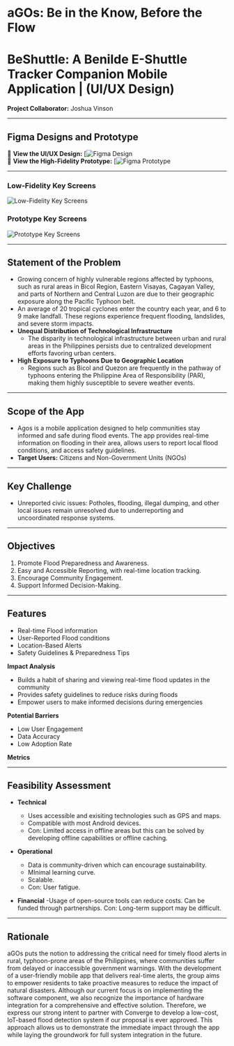 # aGOs: Be in the Know, Before the Flow

# BeShuttle: A Benilde E-Shuttle Tracker Companion Mobile Application | (UI/UX Design)
**Project Collaborator:** Joshua Vinson

---

## Figma Designs and Prototype  
🔗 **View the UI/UX Design:** [![Figma Design](https://www.figma.com/design/aRUxnpHyrB2a8YMHXeVy00/-Byte4Byte--Workspace?node-id=1-3&t=xQlbLnksFFlk3Ssr-1)  
🔗 **View the High-Fidelity Prototype:** [![Figma Prototype](https://www.figma.com/proto/aRUxnpHyrB2a8YMHXeVy00/-Byte4Byte--Workspace?node-id=4126-2762&p=f&t=i6abxhs6jA9mE0G2-1&scaling=scale-down&content-scaling=fixed&page-id=1%3A3&starting-point-node-id=4126%3A2762)

---

### Low-Fidelity Key Screens  
![Low-Fidelity Key Screens](low-fidelity-key-screens.png)

### Prototype Key Screens  
![Prototype Key Screens](prototype-key-screens.png)

---

## Statement of the Problem
- Growing concern of highly vulnerable regions affected by typhoons, such as rural areas in Bicol Region, Eastern Visayas, Cagayan Valley, and parts of Northern and Central Luzon are due to their geographic exposure along the Pacific Typhoon belt.
- An average of 20 tropical cyclones enter the country each year, and 6 to 9 make landfall. These regions experience frequent flooding, landslides, and severe storm impacts.
- **Unequal Distribution of Technological Infrastructure**
  - The disparity in technological infrastructure between urban and rural areas in the Philippines persists due to centralized development efforts favoring urban centers.
- **High Exposure to Typhoons Due to Geographic Location**
  - Regions such as Bicol and Quezon are frequently in the pathway of typhoons entering the Philippine Area of Responsibility (PAR), making them highly susceptible to severe weather events.

---

## Scope of the App
- Agos is a mobile application designed to help communities stay informed and safe during flood events. The app provides real-time information on flooding in their area, allows users to report local flood conditions, and access safety guidelines.
- **Target Users:** Citizens and Non-Government Units (NGOs)

---

## Key Challenge
- Unreported civic issues: Potholes, flooding, illegal dumping, and other local issues remain unresolved due to underreporting and uncoordinated response systems.

---

## Objectives
1. Promote Flood Preparedness and Awareness.
2. Easy and Accessible Reporting, with real-time location tracking.
3. Encourage Community Engagement.
4. Support Informed Decision-Making.

---

## Features
- Real-time Flood information
- User-Reported Flood conditions
- Location-Based Alerts
- Safety Guidelines & Preparedness Tips

**Impact Analysis**
- Builds a habit of sharing and viewing real-time flood updates in the community
- Provides safety guidelines to reduce risks during floods
- Empower users to make informed decisions during emergencies
 
**Potential Barriers**
- Low User Engagement
- Data Accuracy
- Low Adoption Rate

**Metrics**

---

## Feasibility Assessment
- **Technical**
  - Uses accessible and exisiting technologies such as GPS and maps.
  - Compatible with most Android devices.
  - Con: Limited access in offline areas but this can be solved by developing offline capabilities or offline caching.
 
- **Operational**
  - Data is community-driven which can encourage sustainability.
  - MInimal learning curve.
  - Scalable.
  - Con: User fatigue.
 
- **Financial**
   -Usage of open-source tools can reduce costs.
  Can be funded through partnerships.
  Con: Long-term support may be difficult.

---

## Rationale

aGOs puts the notion to addressing the critical need for timely flood alerts in rural, typhoon-prone areas of the Philippines, where communities suffer from delayed or inaccessible government warnings. With the development of a user-friendly mobile app that delivers real-time alerts, the group aims to empower residents to take proactive measures to reduce the impact of natural disasters. Although our current focus is on implementing the software component, we also recognize the importance of hardware integration for a comprehensive and effective solution. Therefore, we express our strong intent to partner with Converge to develop a low-cost, IoT-based flood detection system if our proposal is ever approved. This approach allows us to demonstrate the immediate impact through the app while laying the groundwork for full system integration in the future.
